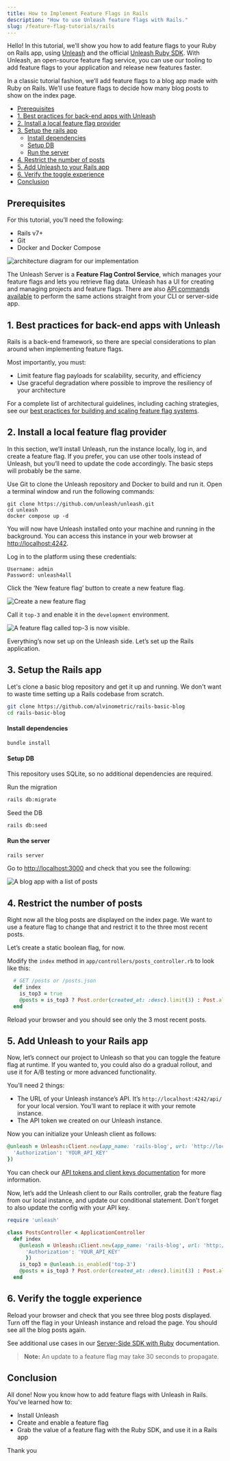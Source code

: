 ```yaml
---
title: How to Implement Feature Flags in Rails
description: "How to use Unleash feature flags with Rails."
slug: /feature-flag-tutorials/rails
---
```


Hello! In this tutorial, we’ll show you how to add feature flags to your Ruby on Rails app, using [Unleash](https://www.getunleash.io/) and the official [Unleash Ruby SDK](https://docs.getunleash.io/reference/sdks/ruby). With Unleash, an open-source feature flag service, you can use our tooling to add feature flags to your application and release new features faster.

In a classic tutorial fashion, we’ll add feature flags to a blog app made with Ruby on Rails. We’ll use feature flags to decide how many blog posts to show on the index page.

-   [Prerequisites](#prerequisites)
-   [1. Best practices for back-end apps with Unleash](#1-best-practices-for-back-end-apps-with-unleash)
-   [2. Install a local feature flag provider](#2-install-a-local-feature-flag-provider)
-   [3. Setup the rails app](#3-setup-the-rails-app)
    -   [Install dependencies](#install-dependencies)
    -   [Setup DB](#setup-db)
    -   [Run the server](#run-the-server)
-   [4. Restrict the number of posts](#4-restrict-the-number-of-posts)
-   [5. Add Unleash to your Rails app](#5-add-unleash-to-your-rails-app)
-   [6. Verify the toggle experience](#6-verify-the-toggle-experience)
-   [Conclusion](#conclusion)

## Prerequisites

For this tutorial, you’ll need the following:

-   Rails v7+
-   Git
-   Docker and Docker Compose

![architecture diagram for our implementation](./diagram.png)

The Unleash Server is a **Feature Flag Control Service**, which manages your feature flags and lets you retrieve flag data. Unleash has a UI for creating and managing projects and feature flags. There are also [API commands available](https://docs.getunleash.io/reference/api/unleash) to perform the same actions straight from your CLI or server-side app.

## 1. Best practices for back-end apps with Unleash

Rails is a back-end framework, so there are special considerations to plan around when implementing feature flags.

Most importantly, you must:

-   Limit feature flag payloads for scalability, security, and efficiency
-   Use graceful degradation where possible to improve the resiliency of your architecture

For a complete list of architectural guidelines, including caching strategies, see our [best practices for building and scaling feature flag systems](https://docs.getunleash.io/topics/feature-flags/feature-flag-best-practices).

## 2. Install a local feature flag provider

In this section, we’ll install Unleash, run the instance locally, log in, and create a feature flag. If you prefer, you can use other tools instead of Unleash, but you’ll need to update the code accordingly. The basic steps will probably be the same.

Use Git to clone the Unleash repository and Docker to build and run it. Open a terminal window and run the following commands:

```
git clone https://github.com/unleash/unleash.git
cd unleash
docker compose up -d

```

You will now have Unleash installed onto your machine and running in the background. You can access this instance in your web browser at [http://localhost:4242](http://localhost:4242).

Log in to the platform using these credentials:

```
Username: admin
Password: unleash4all
```

Click the ‘New feature flag’ button to create a new feature flag.

![Create a new feature flag](../ruby/new-ff.png)

Call it `top-3` and enable it in the `development` environment.

![A feature flag called `top-3` is now visible.](./enable-ff.png)

Everything’s now set up on the Unleash side. Let’s set up the Rails application.

## 3. Setup the Rails app

Let's clone a basic blog repository and get it up and running. We don't want to waste time setting up a Rails codebase from scratch.

```sh
git clone https://github.com/alvinometric/rails-basic-blog
cd rails-basic-blog
```

#### Install dependencies

```sh
bundle install
```

#### Setup DB

This repository uses SQLite, so no additional dependencies are required.

Run the migration

```sh
rails db:migrate
```

Seed the DB

```sh
rails db:seed
```

#### Run the server

```sh
rails server
```

Go to [http://localhost:3000](http://localhost:3000) and check that you see the following:

![A blog app with a list of posts](./blog-app.png)

## 4. Restrict the number of posts

Right now all the blog posts are displayed on the index page. We want to use a feature flag to change that and restrict it to the three most recent posts.

Let’s create a static boolean flag, for now.

Modify the `index` method in `app/controllers/posts_controller.rb` to look like this:

```ruby
  # GET /posts or /posts.json
  def index
    is_top3 = true
    @posts = is_top3 ? Post.order(created_at: :desc).limit(3) : Post.all
  end

```

Reload your browser and you should see only the 3 most recent posts.

## 5. Add Unleash to your Rails app

Now, let’s connect our project to Unleash so that you can toggle the feature flag at runtime. If you wanted to, you could also do a gradual rollout, and use it for A/B testing or more advanced functionality.

You’ll need 2 things:

-   The URL of your Unleash instance’s API. It’s `http://localhost:4242/api/` for your local version. You’ll want to replace it with your remote instance.
-   The API token we created on our Unleash instance.

Now you can initialize your Unleash client as follows:

```ruby
@unleash = Unleash::Client.new(app_name: 'rails-blog', url: 'http://localhost:4242/api/', custom_http_headers: {
  'Authorization': 'YOUR_API_KEY'
})
```

You can check our [API tokens and client keys documentation](https://docs.getunleash.io/reference/api-tokens-and-client-keys) for more information.

Now, let’s add the Unleash client to our Rails controller, grab the feature flag from our local instance, and update our conditional statement. Don't forget to also update the config with your API key.

```ruby
require 'unleash'

class PostsController < ApplicationController
  def index
    @unleash = Unleash::Client.new(app_name: 'rails-blog', url: 'http://localhost:4242/api/', custom_http_headers: {
      'Authorization': 'YOUR_API_KEY'
      })
    is_top3 = @unleash.is_enabled('top-3')
    @posts = is_top3 ? Post.order(created_at: :desc).limit(3) : Post.all
  end

```

## 6. Verify the toggle experience

Reload your browser and check that you see three blog posts displayed. Turn off the flag in your Unleash instance and reload the page. You should see all the blog posts again.

See additional use cases in our [Server-Side SDK with Ruby](https://docs.getunleash.io/reference/sdks/ruby) documentation.

> **Note:** An update to a feature flag may take 30 seconds to propagate.

## Conclusion

All done! Now you know how to add feature flags with Unleash in Rails. You’ve learned how to:

-   Install Unleash
-   Create and enable a feature flag
-   Grab the value of a feature flag with the Ruby SDK, and use it in a Rails app

Thank you
